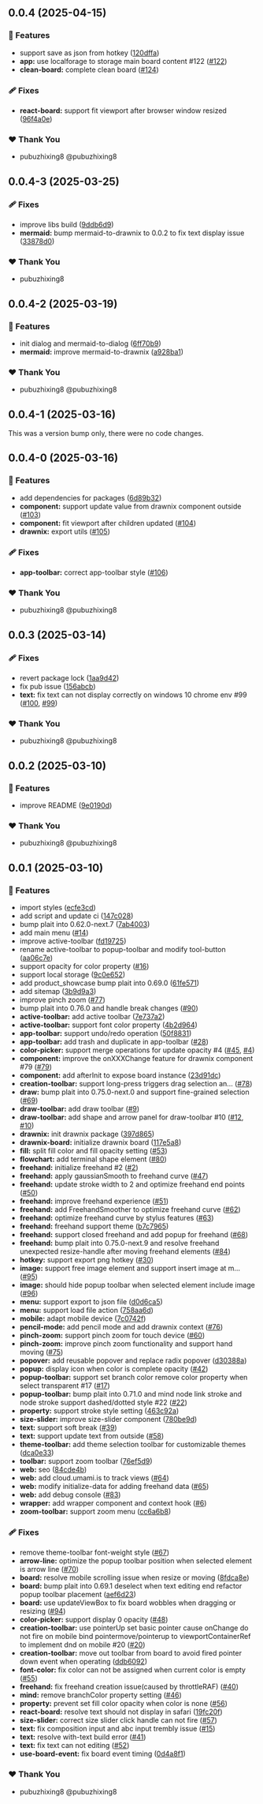 ## 0.0.4 (2025-04-15)


### 🚀 Features

- support save as json from hotkey ([120dffa](https://github.com/plait-board/drawnix/commit/120dffa))
- **app:** use localforage to storage main board content #122 ([#122](https://github.com/plait-board/drawnix/issues/122))
- **clean-board:** complete clean board ([#124](https://github.com/plait-board/drawnix/pull/124))

### 🩹 Fixes

- **react-board:** support fit viewport after browser window resized ([96f4a0e](https://github.com/plait-board/drawnix/commit/96f4a0e))

### ❤️  Thank You

- pubuzhixing8 @pubuzhixing8

## 0.0.4-3 (2025-03-25)


### 🩹 Fixes

- improve libs build ([9ddb6d9](https://github.com/plait-board/drawnix/commit/9ddb6d9))
- **mermaid:** bump mermaid-to-drawnix to 0.0.2 to fix text display issue ([33878d0](https://github.com/plait-board/drawnix/commit/33878d0))

### ❤️  Thank You

- pubuzhixing8

## 0.0.4-2 (2025-03-19)


### 🚀 Features

- init dialog and mermaid-to-dialog ([6ff70b9](https://github.com/plait-board/drawnix/commit/6ff70b9))
- **mermaid:** improve mermaid-to-drawnix ([a928ba1](https://github.com/plait-board/drawnix/commit/a928ba1))

### ❤️  Thank You

- pubuzhixing8 @pubuzhixing8

## 0.0.4-1 (2025-03-16)

This was a version bump only, there were no code changes.

## 0.0.4-0 (2025-03-16)


### 🚀 Features

- add dependencies for packages ([6d89b32](https://github.com/plait-board/drawnix/commit/6d89b32))
- **component:** support update value from drawnix component outside ([#103](https://github.com/plait-board/drawnix/pull/103))
- **component:** fit viewport after children updated ([#104](https://github.com/plait-board/drawnix/pull/104))
- **drawnix:** export utils ([#105](https://github.com/plait-board/drawnix/pull/105))

### 🩹 Fixes

- **app-toolbar:** correct app-toolbar style ([#106](https://github.com/plait-board/drawnix/pull/106))

### ❤️  Thank You

- pubuzhixing8 @pubuzhixing8

## 0.0.3 (2025-03-14)


### 🩹 Fixes

- revert package lock ([1aa9d42](https://github.com/plait-board/drawnix/commit/1aa9d42))
- fix pub issue ([156abcb](https://github.com/plait-board/drawnix/commit/156abcb))
- **text:** fix text can not display correctly on windows 10 chrome env #99 ([#100](https://github.com/plait-board/drawnix/pull/100), [#99](https://github.com/plait-board/drawnix/issues/99))

### ❤️  Thank You

- pubuzhixing8 @pubuzhixing8

## 0.0.2 (2025-03-10)


### 🚀 Features

- improve README ([9e0190d](https://github.com/plait-board/drawnix/commit/9e0190d))

### ❤️  Thank You

- pubuzhixing8 @pubuzhixing8

## 0.0.1 (2025-03-10)


### 🚀 Features

- import styles ([ecfe3cd](https://github.com/plait-board/drawnix/commit/ecfe3cd))
- add script and update ci ([147c028](https://github.com/plait-board/drawnix/commit/147c028))
- bump plait into 0.62.0-next.7 ([7ab4003](https://github.com/plait-board/drawnix/commit/7ab4003))
- add main menu ([#14](https://github.com/plait-board/drawnix/pull/14))
- improve active-toolbar ([fd19725](https://github.com/plait-board/drawnix/commit/fd19725))
- rename active-toolbar to popup-toolbar and modify tool-button ([aa06c7e](https://github.com/plait-board/drawnix/commit/aa06c7e))
- support opacity for  color property ([#16](https://github.com/plait-board/drawnix/pull/16))
- support local storage ([9c0e652](https://github.com/plait-board/drawnix/commit/9c0e652))
- add product_showcase bump plait into 0.69.0 ([61fe571](https://github.com/plait-board/drawnix/commit/61fe571))
- add sitemap ([3b9d9a3](https://github.com/plait-board/drawnix/commit/3b9d9a3))
- improve pinch zoom ([#77](https://github.com/plait-board/drawnix/pull/77))
- bump plait into 0.76.0 and handle break changes ([#90](https://github.com/plait-board/drawnix/pull/90))
- **active-toolbar:** add active toolbar ([7e737a2](https://github.com/plait-board/drawnix/commit/7e737a2))
- **active-toolbar:** support font color property ([4b2d964](https://github.com/plait-board/drawnix/commit/4b2d964))
- **app-toolbar:** support undo/redo operation ([50f8831](https://github.com/plait-board/drawnix/commit/50f8831))
- **app-toolbar:** add trash and duplicate in app-toolbar ([#28](https://github.com/plait-board/drawnix/pull/28))
- **color-picker:** support merge operations for update opacity #4 ([#45](https://github.com/plait-board/drawnix/pull/45), [#4](https://github.com/plait-board/drawnix/issues/4))
- **component:** improve the onXXXChange feature for drawnix component #79 ([#79](https://github.com/plait-board/drawnix/issues/79))
- **component:** add afterInit to expose board instance ([23d91dc](https://github.com/plait-board/drawnix/commit/23d91dc))
- **creation-toolbar:** support long-press triggers drag selection an… ([#78](https://github.com/plait-board/drawnix/pull/78))
- **draw:** bump plait into 0.75.0-next.0 and support fine-grained selection ([#69](https://github.com/plait-board/drawnix/pull/69))
- **draw-toolbar:** add draw toolbar ([#9](https://github.com/plait-board/drawnix/pull/9))
- **draw-toolbar:** add shape and arrow panel for draw-toolbar #10 ([#12](https://github.com/plait-board/drawnix/pull/12), [#10](https://github.com/plait-board/drawnix/issues/10))
- **drawnix:** init drawnix package ([397d865](https://github.com/plait-board/drawnix/commit/397d865))
- **drawnix-board:** initialize drawnix board ([117e5a8](https://github.com/plait-board/drawnix/commit/117e5a8))
- **fill:** split fill color and fill opacity setting ([#53](https://github.com/plait-board/drawnix/pull/53))
- **flowchart:** add terminal shape element ([#80](https://github.com/plait-board/drawnix/pull/80))
- **freehand:** initialize freehand #2 ([#2](https://github.com/plait-board/drawnix/issues/2))
- **freehand:** apply gaussianSmooth to freehand curve ([#47](https://github.com/plait-board/drawnix/pull/47))
- **freehand:** update stroke width to 2 and optimize freehand end points ([#50](https://github.com/plait-board/drawnix/pull/50))
- **freehand:** improve freehand experience ([#51](https://github.com/plait-board/drawnix/pull/51))
- **freehand:** add FreehandSmoother to optimize freehand curve ([#62](https://github.com/plait-board/drawnix/pull/62))
- **freehand:** optimize freehand curve by stylus features ([#63](https://github.com/plait-board/drawnix/pull/63))
- **freehand:** freehand support theme ([b7c7965](https://github.com/plait-board/drawnix/commit/b7c7965))
- **freehand:** support closed freehand and add popup for freehand ([#68](https://github.com/plait-board/drawnix/pull/68))
- **freehand:** bump plait into 0.75.0-next.9 and resolve freehand unexpected resize-handle after moving freehand elements ([#84](https://github.com/plait-board/drawnix/pull/84))
- **hotkey:** support export png hotkey ([#30](https://github.com/plait-board/drawnix/pull/30))
- **image:** support free image element and support insert image at m… ([#95](https://github.com/plait-board/drawnix/pull/95))
- **image:** should hide popup toolbar when selected element include image ([#96](https://github.com/plait-board/drawnix/pull/96))
- **menu:** support export to json file ([d0d6ca5](https://github.com/plait-board/drawnix/commit/d0d6ca5))
- **menu:** support load file action ([758aa6d](https://github.com/plait-board/drawnix/commit/758aa6d))
- **mobile:** adapt mobile device ([7c0742f](https://github.com/plait-board/drawnix/commit/7c0742f))
- **pencil-mode:** add pencil mode and add drawnix context ([#76](https://github.com/plait-board/drawnix/pull/76))
- **pinch-zoom:** support pinch zoom for touch device ([#60](https://github.com/plait-board/drawnix/pull/60))
- **pinch-zoom:** improve pinch zoom functionality and support hand moving ([#75](https://github.com/plait-board/drawnix/pull/75))
- **popover:** add reusable popover and replace radix popover ([d30388a](https://github.com/plait-board/drawnix/commit/d30388a))
- **popup:** display icon when color is complete opacity ([#42](https://github.com/plait-board/drawnix/pull/42))
- **popup-toolbar:** support set branch color remove color property when select transparent #17 ([#17](https://github.com/plait-board/drawnix/issues/17))
- **popup-toolbar:** bump plait into 0.71.0 and mind node link stroke and node stroke support dashed/dotted style #22 ([#22](https://github.com/plait-board/drawnix/issues/22))
- **property:** support stroke style setting ([463c92a](https://github.com/plait-board/drawnix/commit/463c92a))
- **size-slider:** improve size-slider component ([780be9d](https://github.com/plait-board/drawnix/commit/780be9d))
- **text:** support soft break ([#39](https://github.com/plait-board/drawnix/pull/39))
- **text:** support update text from outside ([#58](https://github.com/plait-board/drawnix/pull/58))
- **theme-toolbar:** add theme selection toolbar for customizable themes ([dca0e33](https://github.com/plait-board/drawnix/commit/dca0e33))
- **toolbar:** support zoom toolbar ([76ef5d9](https://github.com/plait-board/drawnix/commit/76ef5d9))
- **web:** seo ([84cde4b](https://github.com/plait-board/drawnix/commit/84cde4b))
- **web:** add cloud.umami.is to track views ([#64](https://github.com/plait-board/drawnix/pull/64))
- **web:** modify initialize-data for adding freehand data ([#65](https://github.com/plait-board/drawnix/pull/65))
- **web:** add debug console ([#83](https://github.com/plait-board/drawnix/pull/83))
- **wrapper:** add wrapper component and context hook ([#6](https://github.com/plait-board/drawnix/pull/6))
- **zoom-toolbar:** support zoom menu ([cc6a6b8](https://github.com/plait-board/drawnix/commit/cc6a6b8))

### 🩹 Fixes

- remove theme-toolbar font-weight style ([#67](https://github.com/plait-board/drawnix/pull/67))
- **arrow-line:** optimize the popup toolbar position when selected element is arrow line ([#70](https://github.com/plait-board/drawnix/pull/70))
- **board:** resolve mobile scrolling issue when resize or moving ([8fdca8e](https://github.com/plait-board/drawnix/commit/8fdca8e))
- **board:** bump plait into 0.69.1 deselect when text editing end refactor popup toolbar placement ([aef6d23](https://github.com/plait-board/drawnix/commit/aef6d23))
- **board:** use updateViewBox to fix board wobbles when dragging or resizing ([#94](https://github.com/plait-board/drawnix/pull/94))
- **color-picker:** support display 0 opacity ([#48](https://github.com/plait-board/drawnix/pull/48))
- **creation-toolbar:** use pointerUp set basic pointer cause onChange do not fire on mobile bind pointermove/pointerup to viewportContainerRef to implement dnd on mobile #20 ([#20](https://github.com/plait-board/drawnix/issues/20))
- **creation-toolbar:** move out toolbar from board to avoid fired pointer down event when operating ([ddb6092](https://github.com/plait-board/drawnix/commit/ddb6092))
- **font-color:** fix color can not be assigned when current color is empty ([#55](https://github.com/plait-board/drawnix/pull/55))
- **freehand:** fix freehand creation issue(caused by throttleRAF) ([#40](https://github.com/plait-board/drawnix/pull/40))
- **mind:** remove branchColor property setting ([#46](https://github.com/plait-board/drawnix/pull/46))
- **property:** prevent set fill color opacity when color is none ([#56](https://github.com/plait-board/drawnix/pull/56))
- **react-board:** resolve text should not display in safari ([19fc20f](https://github.com/plait-board/drawnix/commit/19fc20f))
- **size-slider:** correct size slider click handle can not fire ([#57](https://github.com/plait-board/drawnix/pull/57))
- **text:** fix composition input and abc input trembly issue ([#15](https://github.com/plait-board/drawnix/pull/15))
- **text:** resolve with-text build error ([#41](https://github.com/plait-board/drawnix/pull/41))
- **text:** fix text can not editing ([#52](https://github.com/plait-board/drawnix/pull/52))
- **use-board-event:** fix board event timing ([0d4a8f1](https://github.com/plait-board/drawnix/commit/0d4a8f1))

### ❤️  Thank You

- pubuzhixing8 @pubuzhixing8